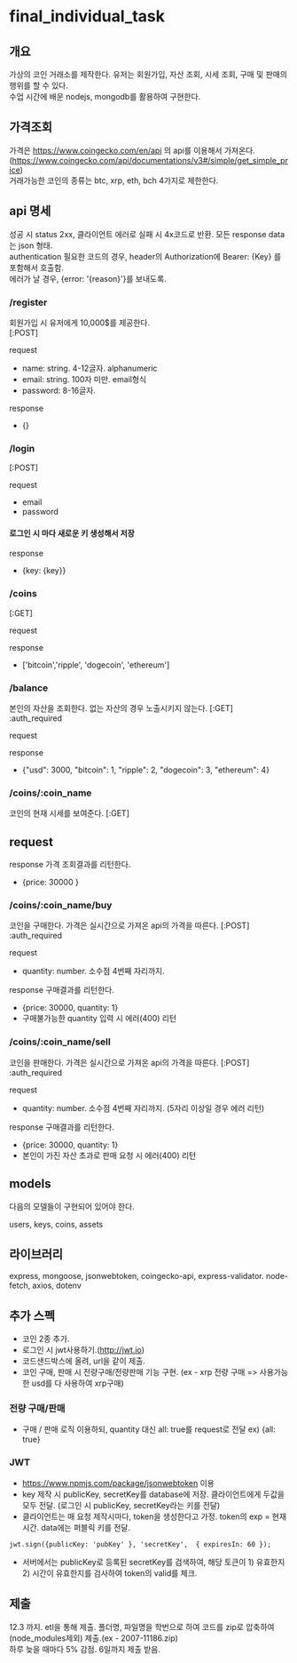 # final_individual_task

## 개요

가상의 코인 거래소를 제작한다. 유저는 회원가입, 자산 조회, 시세 조회, 구매 및 판매의 행위를 할 수 있다.  
수업 시간에 배운 nodejs, mongodb를 활용하여 구현한다.

## 가격조회

가격은 https://www.coingecko.com/en/api 의 api를 이용해서 가져온다. (https://www.coingecko.com/api/documentations/v3#/simple/get_simple_price)  
거래가능한 코인의 종류는 btc, xrp, eth, bch 4가지로 제한한다.  


## api 명세

성공 시 status 2xx, 클라이언트 에러로 실패 시 4x코드로 반환. 
모든 response data는 json 형태.  
authentication 필요한 코드의 경우, header의 Authorization에 Bearer: {Key} 를 포함해서 호출함.  
에러가 날 경우, {error: '{reason}'}를 보내도록.


### /register
회원가입 시 유저에게 10,000$를 제공한다.  
[:POST]

request

- name: string. 4-12글자. alphanumeric
- email: string. 100자 미만. email형식
- password: 8-16글자.


response
 - {}

### /login
[:POST]

request
- email
- password

#### 로그인 시 마다 새로운 키 생성해서 저장

response
- {key: {key}}

### /coins
[:GET]

request


response
- ['bitcoin','ripple', 'dogecoin', 'ethereum']

### /balance
본인의 자산을 조회한다. 없는 자산의 경우 노출시키지 않는다.
[:GET]  
:auth_required  


request

response
- {"usd": 3000, "bitcoin": 1, "ripple": 2, "dogecoin": 3, "ethereum": 4}

### /coins/:coin_name
코인의 현재 시세를 보여준다.
[:GET]

request
- 

response
가격 조회결과를 리턴한다.
- {price: 30000 }


### /coins/:coin_name/buy
코인을 구매한다. 가격은 실시간으로 가져온 api의 가격을 따른다.
[:POST]
:auth_required  

request
- quantity: number. 소수점 4번째 자리까지.

response
구매결과를 리턴한다.
- {price: 30000, quantity: 1}
- 구매불가능한 quantity 입력 시 에러(400) 리턴

### /coins/:coin_name/sell
코인을 판매한다. 가격은 실시간으로 가져온 api의 가격을 따른다.
[:POST]
:auth_required  


request
- quantity: number. 소수점 4번째 자리까지. (5자리 이상일 경우 에러 리턴)


response
구매결과를 리턴한다.
- {price: 30000, quantity: 1}
- 본인이 가진 자산 초과로 판매 요청 시 에러(400) 리턴


## models

다음의 모델들이 구현되어 있어야 한다.  

users, keys, coins, assets

## 라이브러리

express, mongoose, jsonwebtoken, coingecko-api, express-validator. node-fetch, axios, dotenv

## 추가 스펙

- 코인 2종 추가.  
- 로그인 시 jwt사용하기.(http://jwt.io)  
- 코드샌드박스에 올려, url을 같이 제출.
- 코인 구매, 판매 시 전량구매/전량판매 기능 구현. (ex - xrp 전량 구매 => 사용가능한 usd를 다 사용하여 xrp구매)

### 전량 구매/판매

- 구매 / 판매 로직 이용하되, quantity 대신 all: true를 request로 전달
ex) {all: true}

### JWT

- https://www.npmjs.com/package/jsonwebtoken 이용  
- key 제작 시 publicKey, secretKey를 database에 저장. 클라이언트에게 두값을 모두 전달. (로그인 시 publicKey, secretKey라는 키를 전달)
- 클라이언트는 매 요청 제작시마다, token을 생성한다고 가정. token의 exp = 현재시간. data에는 퍼블릭 키를 전달.  
```
jwt.sign({publicKey: 'pubKey' }, 'secretKey',  { expiresIn: 60 });
```

 - 서버에서는 publicKey로 등록된 secretKey를 검색하여, 해당 토큰이 1) 유효한지 2) 시간이 유효한지를 검사하여 token의 valid를 체크.
 
 

## 제출
12.3 까지. etl을 통해 제출. 
폴더명, 파일명을 학번으로 하여 코드를 zip로 압축하여(node_modules제외) 제출.(ex - 2007-11186.zip)  
하루 늦을 때마다 5% 감점. 6일까지 제출 받음.  

